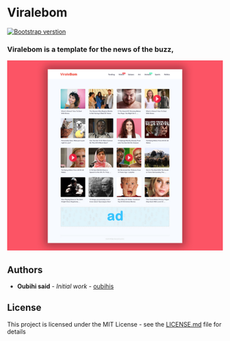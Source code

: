 # Viralebom
[![Bootstrap verstion](https://img.shields.io/badge/bootstrap-V.4.1.3-blueviolet.svg?style=popout-square&logo=bootstrap)]()

### Viralebom is a template for the news of the buzz,


![Alt text](assets/img/desktop-boom.jpg?raw=true "Viralebom")


## Authors

* **Oubihi said** - *Initial work* - [oubihis](https://github.com/oubihis)


## License

This project is licensed under the MIT License - see the [LICENSE.md](LICENSE.md) file for details
